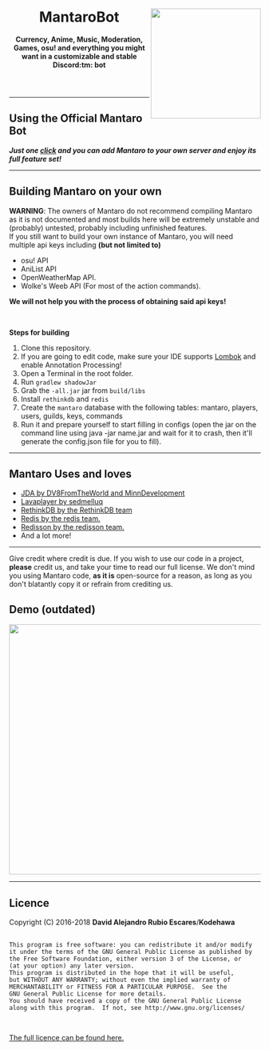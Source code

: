 <!DOCTYPE html>
<html>
    <header>
        <img align="right" src="https://i.imgur.com/SWDen2V.png" height="220" width="220">
        <h1>MantaroBot</h1>
        <p><b>Currency, Anime, Music, Moderation, Games, osu! and everything you might want in a customizable and stable Discord:tm: bot</b></p>
    </header>
    <body>
        <hr>
        <h2>Using the Official Mantaro Bot</h2>
        <p><b><i>Just one <a href="https://is.gd/mantaro">click</a> and you can add Mantaro to your own server and enjoy its full feature set!</i></b></p>
        <hr>
        <h2>Building Mantaro on your own</h2>
        <p><b>WARNING</b>: The owners of Mantaro do not</b> recommend compiling Mantaro as it is not documented and most builds here will be extremely unstable and (probably) untested, probably including unfinished features.<br>If you still want to build your own instance of Mantaro, you will need multiple api keys including <b>(but not limited to)</b></p> 
        <ul>
            <li>osu! API</li>
            <li>AniList API</li>
            <li>OpenWeatherMap API.</li>
            <li>Wolke's Weeb API (For most of the action commands).</li>
        </ul>
        <p><b>We will not help you with the process of obtaining said api keys!</b></p>
        <br>
        <p><b>Steps for building</b></p>
        <ol>
            <li>Clone this repository.</li>
            <li>If you are going to edit code, make sure your IDE supports <a href="http://projectlombok.org">Lombok</a> and enable Annotation Processing!</li>
            <li>Open a Terminal in the root folder.</li>
            <li>Run <code>gradlew shadowJar</code></li>
            <li>Grab the <code>-all.jar</code> jar from <code>build/libs</code></li>
            <li>Install <code>rethinkdb</code> and <code>redis</code></li>
            <li>Create the <code>mantaro</code> database with the following tables: mantaro, players, users, guilds, keys, commands</li>
            <li>Run it and prepare yourself to start filling in configs (open the jar on the command line using java -jar name.jar and wait for it to crash, then it'll generate the config.json file for you to fill).</li>
        </ol>
        <hr>
        <h2>Mantaro Uses and loves</h2>
        <ul>
            <li><a href="https://github.com/DV8FromTheWorld/JDA">JDA by DV8FromTheWorld and MinnDevelopment</a></li>
            <li><a href="https://github.com/sedmelluq/lavaplayer">Lavaplayer by sedmelluq</a></li>
            <li><a href="http://rethinkdb.com">RethinkDB by the RethinkDB team</a></li>
            <li><a href="https://redis.io">Redis by the redis team.</a></li>
            <li><a href="https://github.com/redisson/redisson">Redisson by the redisson team.</a></li>
            <li>And a lot more!</li>
        </ul>
        <hr>
        <p>Give credit where credit is due. If you wish to use our code in a project, <b>please</b> credit us, and take your time to read our full license. We don't mind you using Mantaro code, <b>as it is</b> open-source for a reason, as long as you don't blatantly copy it or refrain from crediting us.</p>
        <h2>Demo (outdated)</h2>
        <img align="center" src="http://i.imgur.com/QgPQE8J.png" height="500" width="1000">
        <hr>
        <h2>Licence</h2>
        <p>Copyright (C) 2016-2018 <b>David Alejandro Rubio Escares</b>/<b>Kodehawa</b></p>
        <pre>
        <code>
This program is free software: you can redistribute it and/or modify
it under the terms of the GNU General Public License as published by
the Free Software Foundation, either version 3 of the License, or
(at your option) any later version.
This program is distributed in the hope that it will be useful,
but WITHOUT ANY WARRANTY; without even the implied warranty of
MERCHANTABILITY or FITNESS FOR A PARTICULAR PURPOSE.  See the
GNU General Public License for more details.
You should have received a copy of the GNU General Public License
along with this program.  If not, see http://www.gnu.org/licenses/
        </code>
        </pre>
        <a href="https://github.com/Kodehawa/MantaroBot/blob/development/LICENSE">The full licence can be found here.</a>
    </body>
</html>
